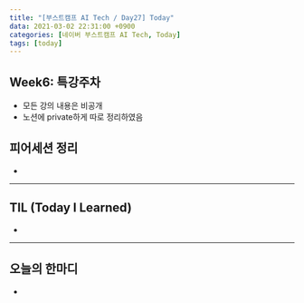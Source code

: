 ```yaml
---
title: "[부스트캠프 AI Tech / Day27] Today"
data: 2021-03-02 22:31:00 +0900
categories: [네이버 부스트캠프 AI Tech, Today]
tags: [today]
---
```



## **Week6: 특강주차**

- 모든 강의 내용은 비공개
- 노션에 private하게 따로 정리하였음

## **피어세션 정리**

- 

---

## **TIL (Today I Learned)**

-

---

## **오늘의 한마디**

- 
